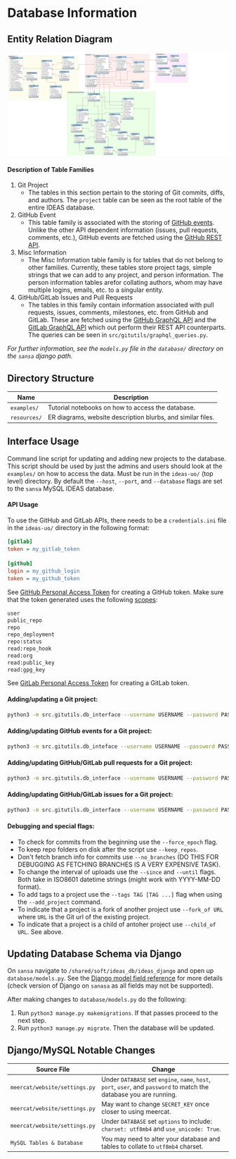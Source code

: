 # Database Information

## Entity Relation Diagram

![ERD](./resources/model.svg)

#### Description of Table Families
1) Git Project
    * The tables in this section pertain to the storing of Git commits, diffs, and authors. The `project` table can be seen as the root table of the entire IDEAS database. 
2) GitHub Event
    * This table family is associated with the storing of [GitHub events](https://docs.github.com/en/developers/webhooks-and-events/events/github-event-types). Unlike the other API dependent information (issues, pull requests, comments, etc.), GitHub events are fetched using the [GitHub REST API](https://docs.github.com/en/rest).
3) Misc Information
    * The Misc Information table family is for tables that do not belong to other families. Currently, these tables store project tags, simple strings that we can add to any project, and person information. The person information tables arefor collating authors, whom may have multiple logins, emails, etc. to a singular entity.
4) GitHub/GitLab Issues and Pull Requests
    * The tables in this family contain information associated with pull requests, issues, comments, milestones, etc. from GitHub and GitLab. These are fetched using the [GitHub GraphQL API](https://docs.github.com/en/graphql) and the [GitLab GraphQL API](https://docs.gitlab.com/ee/api/graphql/) which out perform their REST API counterparts. The queries can be seen in `src/gitutils/graphql_queries.py`.

*For further information, see the `models.py` file in the `database/` directory on the `sansa` django path.*

## Directory Structure                   

| Name          | Description                                                         |
| ------------  | ------------------------------------------------------------------- | 
| `examples/`   | Tutorial notebooks on how to access the database.                   |
| `resources/`  | ER diagrams, website description blurbs, and similar files.         |

## Interface Usage

Command line script for updating and adding new projects to the database. This script should be used by just the admins and users should look at the `examples/` on how to access the data. Must be run in the `ideas-uo/` (top level) directory. By default the `--host`, `--port`, and `--database` flags are set to the `sansa` MySQL IDEAS database.

#### API Usage
To use the GitHub and GitLab APIs, there needs to be a `credentials.ini` file in the `ideas-uo/` directory in the following format:

```ini
[gitlab]
token = my_gitlab_token

[github]
login = my_github_login
token = my_github_token
```
See [GitHub Personal Access Token](https://docs.github.com/en/github/authenticating-to-github/keeping-your-account-and-data-secure/creating-a-personal-access-token) for creating a GitHub token. Make sure that the token generated uses the following [scopes](https://docs.github.com/en/graphql/guides/forming-calls-with-graphql):

```
user
public_repo
repo
repo_deployment
repo:status
read:repo_hook
read:org
read:public_key
read:gpg_key
```
See [GitLab Personal Access Token](https://docs.gitlab.com/ee/user/profile/personal_access_tokens.html) for creating a GitLab token. 

#### Adding/updating a Git project:
```bash
python3 -m src.gitutils.db_interface --username USERNAME --password PASSWORD --add_project PROJECT_URL
```

#### Adding/updating GitHub events for a Git project:
```bash
python3 -m src.gitutils.db_inteface --username USERNAME --password PASSWORD --add_events PROJECT_URL
```

#### Adding/updating GitHub/GitLab pull requests for a Git project:
```bash
python3 -m src.gitutils.db_interface --username USERNAME --password PASSWORD --add_prs PROJECT_URL
```

#### Adding/updating GitHub/GitLab issues for a Git project:
```bash
python3 -m src.gitutils.db_interface --username USERNAME --password PASSWORD --add_issues PROJECT_URL
```

#### Debugging and special flags:

* To check for commits from the beginning use the `--force_epoch` flag.
* To keep repo folders on disk after the script use `--keep_repos`.
* Don't fetch branch info for commits use `--no_branches` (DO THIS FOR DEBUGGING AS FETCHING BRANCHES IS A VERY EXPENSIVE TASK).
* To change the interval of uploads use the `--since` and `--until` flags. Both take in ISO8601 datetime strings (might work with YYYY-MM-DD format).
* To add tags to a project use the `--tags TAG [TAG ...]` flag when using the `--add_project` command.
* To indicate that a project is a fork of another project use `--fork_of URL` where `URL` is the Git url of the existing project. 
* To indicate that a project is a child of antoher project use `--child_of URL`. See above.

## Updating Database Schema via Django

On `sansa` navigate to `/shared/soft/ideas_db/ideas_django` and open up `database/models.py`. See the [Django model field reference](https://docs.djangoproject.com/en/3.2/ref/models/fields/) for more details (check version of Django on `sanasa` as all fields may not be supported).

After making changes to `database/models.py` do the following:
1. Run `python3 manage.py makemigrations`. If that passes proceed to the next step.
2. Run `python3 manage.py migrate`. Then the database will be updated.

## Django/MySQL Notable Changes

| Source File               | Change                                                               |
| ------------------------- | ------------------------------------------------------------------------------------------------------------------------------------------- |
| `meercat/website/settings.py` | Under `DATABASE` set `engine`, `name`, `host`, `port`, `user`, and `password` to match the database you are running. |
| `meercat/website/settings.py` | May want to change `SECRET_KEY` once closer to using meercat.                                                        |
| `meercat/website/settings.py` | Under `DATABASE` set `options` to include: `charset: utf8mb4` and `use_unicode: True`.                                                      |
| `MySQL Tables & Database` | You may need to alter your database and tables to collate to `utf8mb4` charset.                                                                          |
